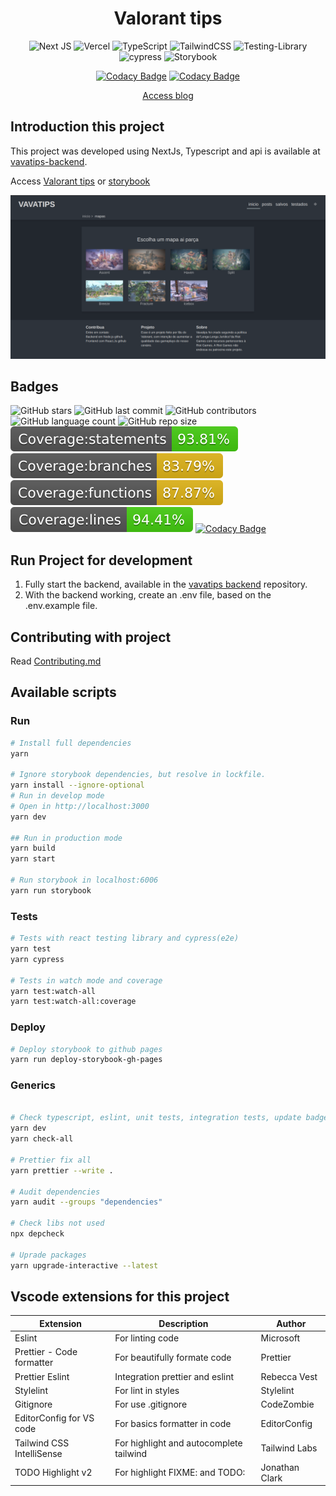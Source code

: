 <div align="center">

# Valorant tips

![Next JS](https://img.shields.io/badge/Next-black?style=for-the-badge&logo=next.js&logoColor=white)
![Vercel](https://img.shields.io/badge/vercel-%23000000.svg?style=for-the-badge&logo=vercel&logoColor=white)
![TypeScript](https://img.shields.io/badge/typescript-%23007ACC.svg?style=for-the-badge&logo=typescript&logoColor=white)
![TailwindCSS](https://img.shields.io/badge/tailwindcss-%2338B2AC.svg?style=for-the-badge&logo=tailwind-css&logoColor=white)
![Testing-Library](https://img.shields.io/badge/-TestingLibrary-%23E33332?style=for-the-badge&logo=testing-library&logoColor=white)
![cypress](https://img.shields.io/badge/-cypress-%23E5E5E5?style=for-the-badge&logo=cypress&logoColor=058a5e)
![Storybook](https://cdn.jsdelivr.net/gh/storybookjs/brand@main/badge/badge-storybook.svg)

</div>

<div align="center">

[![Codacy Badge](https://app.codacy.com/project/badge/Grade/aa7397922b484be6943daaa86f16f919)](https://www.codacy.com/gh/gabrielogregorio/valorant-tips/dashboard?utm_source=github.com&amp;utm_medium=referral&amp;utm_content=gabrielogregorio/valorant-tips&amp;utm_campaign=Badge_Grade)
[![Codacy Badge](https://app.codacy.com/project/badge/Coverage/aa7397922b484be6943daaa86f16f919)](https://www.codacy.com/gh/gabrielogregorio/valorant-tips/dashboard?utm_source=github.com&amp;utm_medium=referral&amp;utm_content=gabrielogregorio/valorant-tips&amp;utm_campaign=Badge_Coverage)
</div>

<div align="center">

<a href="https://valorant-tips.vercel.app/" target="blank">Access blog</a>
</div>

## Introduction this project
This project was developed using NextJs, Typescript and api is available at [vavatips-backend](https://github.com/gabrielogregorio/valorant-tips-api).

Access [Valorant tips](https://valorant-tips.vercel.app/) or [storybook](https://gabrielogregorio.github.io/valorant-tips/)

![](/home.png)
## Badges

![GitHub stars](https://img.shields.io/github/stars/gabrielogregorio/vavatips-frontend)
![GitHub last commit](https://img.shields.io/github/last-commit/gabrielogregorio/vavatips-frontend?style=flat-square)
![GitHub contributors](https://img.shields.io/github/contributors/gabrielogregorio/vavatips-frontend)
![GitHub language count](https://img.shields.io/github/languages/count/gabrielogregorio/vavatips-frontend)
![GitHub repo size](https://img.shields.io/github/repo-size/gabrielogregorio/vavatips-frontend) ![statements](./coverage/badge-statements.svg) ![branchs](./coverage/badge-branches.svg) ![functions](./coverage/badge-functions.svg) ![lines](./coverage/badge-lines.svg) [![Codacy Badge](https://app.codacy.com/project/badge/Grade/aa7397922b484be6943daaa86f16f919)](https://www.codacy.com/gh/gabrielogregorio/valorant-tips/dashboard?utm_source=github.com&amp;utm_medium=referral&amp;utm_content=gabrielogregorio/valorant-tips&amp;utm_campaign=Badge_Grade)

## Run Project for development

1.  Fully start the backend, available in the [vavatips backend](https://github.com/gabrielogregorio/vavatips-backend) repository.
2.  With the backend working, create an .env file, based on the .env.example file.

## Contributing with project

Read [Contributing.md](CONTRIBUTING.md)

## Available scripts

### Run
```bash
# Install full dependencies
yarn

# Ignore storybook dependencies, but resolve in lockfile.
yarn install --ignore-optional
# Run in develop mode
# Open in http://localhost:3000
yarn dev

## Run in production mode
yarn build
yarn start

# Run storybook in localhost:6006
yarn run storybook
```

### Tests
```bash
# Tests with react testing library and cypress(e2e)
yarn test
yarn cypress

# Tests in watch mode and coverage
yarn test:watch-all
yarn test:watch-all:coverage

```

### Deploy

```bash
# Deploy storybook to github pages
yarn run deploy-storybook-gh-pages
```

### Generics

```bash

# Check typescript, eslint, unit tests, integration tests, update badges, e2e tests and audit production
yarn dev
yarn check-all

# Prettier fix all
yarn prettier --write .

# Audit dependencies
yarn audit --groups "dependencies"

# Check libs not used
npx depcheck

# Uprade packages
yarn upgrade-interactive --latest
```
## Vscode extensions for this project

| Extension | Description | Author |
|-----------|--------|---------|
| Eslint  | For linting code | Microsoft |
| Prettier - Code formatter | For beautifully formate code | Prettier |
| Prettier Eslint  | Integration prettier and eslint | Rebecca Vest |
| Stylelint  | For lint in styles | Stylelint|
| Gitignore  | For use .gitignore | CodeZombie |
| EditorConfig for VS code | For basics formatter in code |  EditorConfig |
| Tailwind CSS IntelliSense | For highlight and autocomplete tailwind | Tailwind Labs |
| TODO Highlight v2 | For highlight FIXME: and TODO: | Jonathan Clark |
